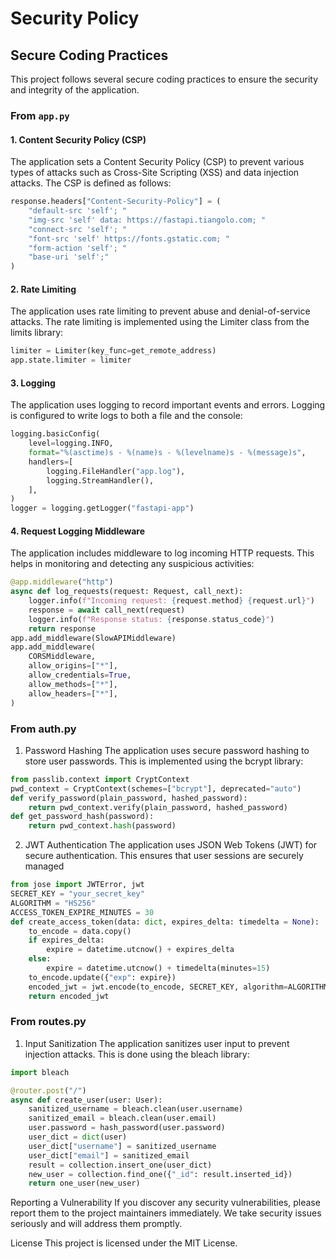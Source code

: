 # Security Policy

## Secure Coding Practices

This project follows several secure coding practices to ensure the security and integrity of the application.

### From `app.py`

#### 1. Content Security Policy (CSP)
The application sets a Content Security Policy (CSP) to prevent various types of attacks such as Cross-Site Scripting (XSS) and data injection attacks. The CSP is defined as follows:
```python
response.headers["Content-Security-Policy"] = (
    "default-src 'self'; "
    "img-src 'self' data: https://fastapi.tiangolo.com; "
    "connect-src 'self'; "
    "font-src 'self' https://fonts.gstatic.com; "
    "form-action 'self'; "
    "base-uri 'self';"
)
```
#### 2. Rate Limiting
The application uses rate limiting to prevent abuse and denial-of-service attacks. The rate limiting is implemented using the Limiter class from the limits library:

```python
limiter = Limiter(key_func=get_remote_address)
app.state.limiter = limiter
```
#### 3. Logging
The application uses logging to record important events and errors. Logging is configured to write logs to both a file and the console:

```python
logging.basicConfig(
    level=logging.INFO,
    format="%(asctime)s - %(name)s - %(levelname)s - %(message)s",
    handlers=[
        logging.FileHandler("app.log"),  
        logging.StreamHandler(),         
    ],
)
logger = logging.getLogger("fastapi-app")
```

#### 4. Request Logging Middleware
The application includes middleware to log incoming HTTP requests. This helps in monitoring and detecting any suspicious activities:

```python
@app.middleware("http")
async def log_requests(request: Request, call_next):
    logger.info(f"Incoming request: {request.method} {request.url}")
    response = await call_next(request)
    logger.info(f"Response status: {response.status_code}")
    return response
app.add_middleware(SlowAPIMiddleware)
app.add_middleware(
    CORSMiddleware,
    allow_origins=["*"],  
    allow_credentials=True,
    allow_methods=["*"],
    allow_headers=["*"],
)
```

### From auth.py

1. Password Hashing
The application uses secure password hashing to store user passwords. This is implemented using the bcrypt library:

```python
from passlib.context import CryptContext
pwd_context = CryptContext(schemes=["bcrypt"], deprecated="auto")
def verify_password(plain_password, hashed_password):
    return pwd_context.verify(plain_password, hashed_password)
def get_password_hash(password):
    return pwd_context.hash(password)
```
2. JWT Authentication
The application uses JSON Web Tokens (JWT) for secure authentication. This ensures that user sessions are securely managed
```python
from jose import JWTError, jwt
SECRET_KEY = "your_secret_key"
ALGORITHM = "HS256"
ACCESS_TOKEN_EXPIRE_MINUTES = 30
def create_access_token(data: dict, expires_delta: timedelta = None):
    to_encode = data.copy()
    if expires_delta:
        expire = datetime.utcnow() + expires_delta
    else:
        expire = datetime.utcnow() + timedelta(minutes=15)
    to_encode.update({"exp": expire})
    encoded_jwt = jwt.encode(to_encode, SECRET_KEY, algorithm=ALGORITHM)
    return encoded_jwt
```
### From routes.py

1. Input Sanitization
The application sanitizes user input to prevent injection attacks. This is done using the bleach library:
```python
import bleach

@router.post("/")
async def create_user(user: User):
    sanitized_username = bleach.clean(user.username)
    sanitized_email = bleach.clean(user.email)
    user.password = hash_password(user.password)
    user_dict = dict(user)
    user_dict["username"] = sanitized_username
    user_dict["email"] = sanitized_email
    result = collection.insert_one(user_dict)
    new_user = collection.find_one({"_id": result.inserted_id})
    return one_user(new_user)
```

Reporting a Vulnerability
If you discover any security vulnerabilities, please report them to the project maintainers immediately. We take security issues seriously and will address them promptly.

License
This project is licensed under the MIT License. 
